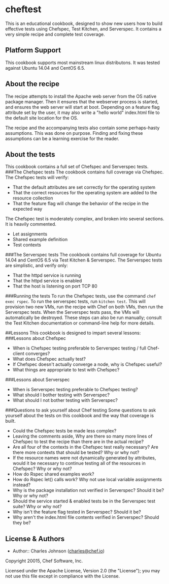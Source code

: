 cheftest
============
This is an educational cookbook, designed to show new users how to build effective tests using Chefspec, Test Kitchen, and Serverspec. It contains a very simple recipe and complete test coverage.

## Platform Support
This cookbook supports most mainstream linux distributons. It was tested against Ubuntu 14.04 and CentOS 6.5.

## About the recipe
The recipe attempts to install the Apache web server from the OS native package manager. Then it ensures that the webserver process is started, and ensures the web server will start at boot. Depending on a feature flag attribute set by the user, it may also write a "hello world" index.html file to the default site location for the OS.

The recipe and the accompanying tests also contain some perhaps-hasty assumptions. This was done on purpose. Finding and fixing these assumptions can be a learning exercise for the reader.

## About the tests
This cookbook contains a full set of Chefspec and Serverspec tests.
###The Chefspec tests
The cookbook contains full coverage via Chefspec. The Chefspec tests will verify:
- That the default attributes are set correctly for the operating system
- That the correct resources for the operating system are added to the resource collection
- That the feature flag will change the behavior of the recipe in the expected way

The Chefspec test is moderately complex, and broken into several sections. It is heavily commented.
- Let assignments
- Shared example definition
- Test contexts

###The Serverspec tests
The cookbook contains full coverage for Ubuntu 14.04 and CentOS 6.5 via Test Kitchen & Serverspec. The Serverspec tests are simplistic, and verify only:
- That the httpd service is running
- That the httpd service is enabled
- That the host is listening on port TCP 80

###Running the tests
To run the Chefspec tests, use the command `chef exec rspec`. To run the serverspec tests, run `kitchen test`. This will provision two new VMs, run the recipe with Chef on both VMs, then run the Serverspec tests. When the Serverspec tests pass, the VMs will automatically be destroyed. These steps can also be run manually; consult the Test Kitchen documentation or command-line help for more details.

##Lessons
This cookbook is designed to impart several lessons:
###Lessons about Chefspec
- When is Chefspec testing preferable to Serverspec testing / full Chef-client converges?
- What does Chefspec actually test?
- If Chefspec doesn't actually converge a node, why is Chefspec useful?
- What things are appropriate to test with Chefspec?

###Lessons about Serverspec
- When is Serverspec testing preferable to Chefspec testing?
- What should I bother testing with Serverspec?
- What should I not bother testing with Serverspec?

###Questions to ask yourself about Chef testing
Some questions to ask yourself about the tests on this cookbook and the way that coverage is built.
- Could the Chefspec tests be made less complex?
- Leaving the comments aside, Why are there so many more lines of Chefspec to test the recipe than there are in the actual recipe?
- Are all four of the contexts in the Chefspec test really necessary? Are there more contexts that should be tested? Why or why not?
- If the resource names were not dynamically generated by attributes, would it be necessary to continue testing all of the resources in Chefspec? Why or why not?
- How do Rspec shared examples work?
- How do Rspec let() calls work? Why not use local variable assignments instead?
- Why is the package installation not verified in Serverspec? Should it be? Why or why not?
- Should the service started & enabled tests be in the Serverspec test suite? Why or why not?
- Why isn't the feature flag tested in Serverspec? Should it be?
- Why aren't the index.html file contents verified in Serverspec? Should they be?

License & Authors
-----------------
- Author:: Charles Johnson (<charles@chef.io>)

Copyright 20015, Chef Software, Inc.

Licensed under the Apache License, Version 2.0 (the "License");
you may not use this file except in compliance with the License.
